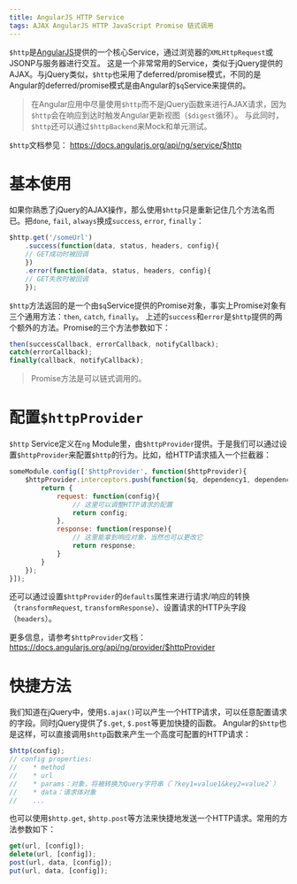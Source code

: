 ```yaml
---
title: AngularJS HTTP Service
tags: AJAX AngularJS HTTP JavaScript Promise 链式调用
---
```


`$http`是[AngularJS][angular]提供的一个核心Service，通过浏览器的`XMLHttpRequest`或JSONP与服务器进行交互。
这是一个非常常用的Service，类似于jQuery提供的AJAX。与jQuery类似，`$http`也采用了deferred/promise模式，不同的是Angular的deferred/promise模式是由Angular的`$q`Service来提供的。

> 在Angular应用中尽量使用`$http`而不是jQuery函数来进行AJAX请求，因为`$http`会在响应到达时触发Angular更新视图（`$digest`循环）。
> 与此同时，`$http`还可以通过`$httpBackend`来Mock和单元测试。

`$http`文档参见： <https://docs.angularjs.org/api/ng/service/$http>

# 基本使用

如果你熟悉了jQuery的AJAX操作，那么使用`$http`只是重新记住几个方法名而已。把`done`, `fail`, `always`换成`success`, `error`, `finally`：

```javascript
$http.get('/someUrl')
    .success(function(data, status, headers, config){
    // GET成功时被回调
    })
    .error(function(data, status, headers, config){
    // GET失败时被回调
    });
```

`$http`方法返回的是一个由`$q`Service提供的Promise对象，事实上Promise对象有三个通用方法：`then`, `catch`, `finally`。
上述的`success`和`error`是`$http`提供的两个额外的方法。Promise的三个方法参数如下：

```javascript
then(successCallback, errorCallback, notifyCallback);
catch(errorCallback);
finally(callback, notifyCallback);
```

> Promise方法是可以链式调用的。

# 配置`$httpProvider`

`$http` Service定义在`ng` Module里，由`$httpProvider`提供。于是我们可以通过设置`$httpProvider`来配置`$http`的行为。比如，给HTTP请求插入一个拦截器：

```javascript
someModule.config(['$httpProvider', function($httpProvider){
    $httpProvider.interceptors.push(function($q, dependency1, dependency2){
        return {
            request: function(config){
                // 这里可以调整HTTP请求的配置
                return config;
            },
            response: function(response){
                // 这里能拿到响应对象，当然也可以更改它
                return response;
            }
        }
    });
}]);
```

还可以通过设置`$httpProvider`的`defaults`属性来进行请求/响应的转换（`transformRequest`, `transformResponse`）、设置请求的HTTP头字段（`headers`）。

更多信息，请参考`$httpProvider`文档： <https://docs.angularjs.org/api/ng/provider/$httpProvider>

<!--more-->

# 快捷方法

我们知道在jQuery中，使用`$.ajax()`可以产生一个HTTP请求，可以任意配置请求的字段。同时jQuery提供了`$.get`, `$.post`等更加快捷的函数。
Angular的`$http`也是这样，可以直接调用`$http`函数来产生一个高度可配置的HTTP请求：

```javascript
$http(config);
// config properties:
//    * method
//    * url
//    * params：对象，将被转换为Query字符串（`?key1=value1&key2=value2`）
//    * data：请求体对象
//    ...
```

也可以使用`$http.get`, `$http.post`等方法来快捷地发送一个HTTP请求。常用的方法参数如下：

```javascript
get(url, [config]);
delete(url, [config]);
post(url, data, [config]);
put(url, data, [config]);
```

[angular]: https://docs.angularjs.org
